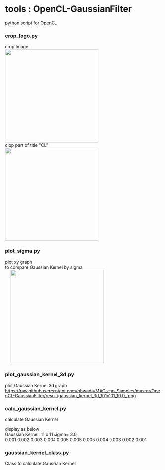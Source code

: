 tools : OpenCL-GaussianFilter
===============

python script for OpenCL  <br/>

### crop_logo.py
crop Image <br/>
<image src="https://raw.githubusercontent.com/ohwada/MAC_cpp_Samples/master/OpenCL-GaussianFilter/result/OpenCL_Logo_11x11_3.0_.png" width="300" /><br/>
clop part of title "CL" <br/>
<image src="https://raw.githubusercontent.com/ohwada/MAC_cpp_Samples/master/OpenCL-GaussianFilter/result/OpenCL_Logo_11x11_3.0__crop.png" width="300" /><br/>

### plot_sigma.py 
plot xy graph <br/>
to compare Gaussian Kernel by sigma <br/>　
<image src="https://raw.githubusercontent.com/ohwada/MAC_cpp_Samples/master/OpenCL-GaussianFilter/result/plot_sigma.png" width="300" /><br/>

### plot_gaussian_kernel_3d.py
plot Gaussian Kernel 3d graph <br/>
https://raw.githubusercontent.com/ohwada/MAC_cpp_Samples/master/OpenCL-GaussianFilter/result/gaussian_kernel_3d_101x101_10.0_.png<br/>

### calc_gaussian_kernel.py
calculate Gaussian Kernel <br/>

display as below <br/>
Gaussian Kernel: 11 x 11 sigma= 3.0 <br/>
0.001 0.002 0.003 0.004 0.005 0.005 0.005 0.004 0.003 0.002 0.001 <br/>

### gaussian_kernel_class.py
Class to calculate Gaussian Kernel <br/>


